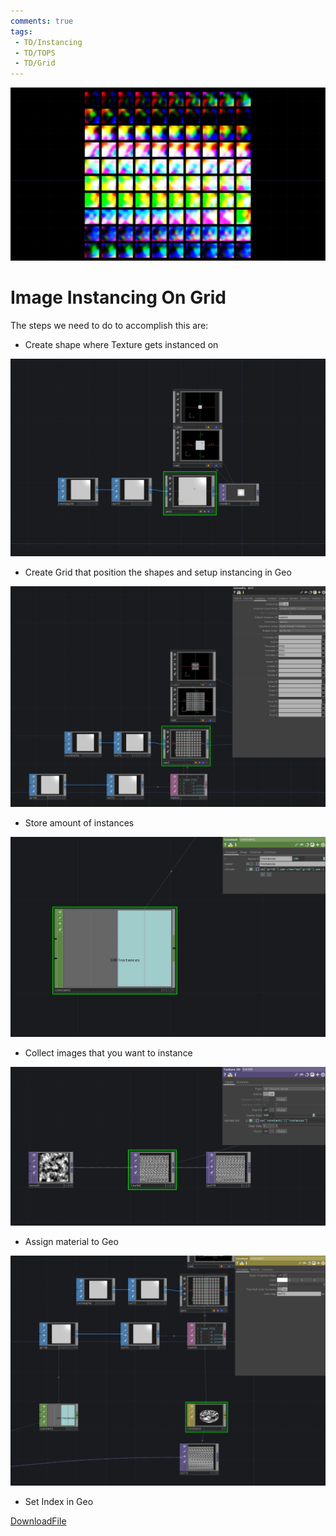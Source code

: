 ```yaml
---
comments: true
tags:
 - TD/Instancing
 - TD/TOPS
 - TD/Grid
---
```


![Title Instancing On Grid](./img/ImageInstancingGrid0.png)

# Image Instancing On Grid

The steps we need to do to accomplish this are:
- Create shape where Texture gets instanced on

![Title Instancing On Grid](./img/ImageInstancingGrid1.png)

- Create Grid that position the shapes and setup instancing in Geo

![Title Instancing On Grid](./img/ImageInstancingGrid2.png)

- Store amount of instances

![Title Instancing On Grid](./img/ImageInstancingGrid3.png)

- Collect images that you want to instance

![Title Instancing On Grid](./img/ImageInstancingGrid4.png)

- Assign material to Geo

![Title Instancing On Grid](./img/ImageInstancingGrid5.png)

- Set Index in Geo

[DownloadFile](./files/basicTextureInstancing.tox)

